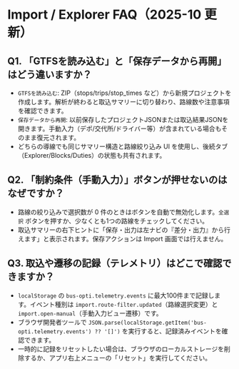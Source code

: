 # Import / Explorer FAQ（2025-10 更新）

## Q1. 「GTFSを読み込む」と「保存データから再開」はどう違いますか？
- `GTFSを読み込む`: ZIP（stops/trips/stop_times など）から新規プロジェクトを作成します。解析が終わると取込サマリーに切り替わり、路線数や注意事項を確認できます。
- `保存データから再開`: 以前保存したプロジェクトJSONまたは取込結果JSONを開きます。手動入力（デポ/交代所/ドライバー等）が含まれている場合もそのまま復元されます。
- どちらの導線でも同じサマリー構造と路線絞り込み UI を使用し、後続タブ（Explorer/Blocks/Duties）の状態も共有されます。

## Q2. 「制約条件（手動入力）」ボタンが押せないのはなぜですか？
- 路線の絞り込みで選択数が 0 件のときはボタンを自動で無効化します。`全選択` ボタンを押すか、少なくとも1つの路線をチェックしてください。
- 取込サマリーの右下ヒントに「保存・出力は左ナビの『差分・出力』から行えます」と表示されます。保存アクションは Import 画面では行えません。

## Q3. 取込や遷移の記録（テレメトリ）はどこで確認できますか？
- `localStorage` の `bus-opti.telemetry.events` に最大100件まで記録します。イベント種別は `import.route-filter.updated`（路線選択変更）と `import.open-manual`（手動入力ビュー遷移）です。
- ブラウザ開発者ツールで `JSON.parse(localStorage.getItem('bus-opti.telemetry.events') ?? '[]')` を実行すると、記録済みイベントを確認できます。
- 一時的に記録をリセットしたい場合は、ブラウザのローカルストレージを削除するか、アプリ右上メニューの「リセット」を実行してください。
